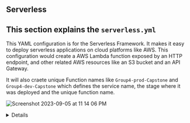 ## Serverless 

## This section explains the ```serverless.yml``` 

This YAML configuration is for the Serverless Framework.  It makes it easy to deploy serverless applications on cloud platforms like AWS.  This configuration would create a AWS Lambda function exposed by an HTTP endpoint, and other related AWS resources like an S3 bucket and an API Gateway.

It will also craete unique Function names like ```Group4-prod-Capstone``` and ```Group4-dev-Capstone``` which defines the service name, the stage where it was deployed and the unique function name.

![Screenshot 2023-09-05 at 11 14 06 PM](https://github.com/vincent8055/gp4-vincent/assets/127754761/25e1c2f6-5a3f-498e-b5c5-92762d48bd10)


<details>  


```
service: Group4
frameworkVersion: '3'

provider: 
 name: aws
 runtime: nodejs18.x
 region: ap-southeast-1
 deploymentBucket:
    name: cohort2.serverless.deploys

functions:
  Capstone:  
    handler: index.handler
    events:
    -  httpApi:
        path: /
        method: get
    environment:
      ACCESS_KEY: ${ssm:Group4-Parameter}

#plugins:
#  - serverless-offline

```

 ```service: Group4```

This defines the name of the serverless service.  It gives a unique name to this collection of functions, which is useful for deploying and referencing the stack.

```frameworkVersion: '3'```

The version of the Serverless frameework.  The framework knows which version's rules to follow when deploying the service.

```provider```

Beings the declaration for the cloud service provider-specifc configurations.  

```name: aws```
In this configuration, the spedified cloud provider is AWS and the serverless framework will deploy this service to AWS.

```runtime: nodejs18.x```

Tells the Serverless framework and AWS Lambda to use the Node.js 18.x runtime.

```region: ap-southeast-1```

This line specifies the AWS region for deployment.

```deploymentBucket```

Specify details about the S3 bucket used to deploy to.

```name: cohort2.serverless.deploys```

The name of the S3 bucket to use.  Deployment packages will be stored in this bucket during deployment.

```function```

Begins the declaration of functions in this service.  

```Capstone:```

The unique name for the service 

```handler: index.handler```

This line tells AWS Lambda the code is in the ```index``` file and the function is to execute is named ```handler```.

```events:```

Define triggers for the ```Capstone:``` functions.

```- httpApi:```

To specify that the function will respond will respond to HTTP requests.  

```path: /```

The API endpoint's path is the root.  The serverless framework will know the URL path to configure in AWS API Gateway.

```method: get```

This specifies which HTTP request type will trigger this function.

```environment: ```

This declares the declaration for environment variables for this function.

```ACCESS_KEY: $(ssm:Group4-Parameter)```

This will securely provide the function with a value from the AWS SSM Parameter Store.

</details>

